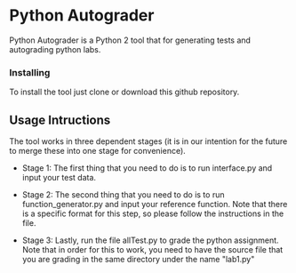# Python Autograder

Python Autograder is a Python 2 tool that for generating tests and autograding python labs.


### Installing

To install the tool just clone or download this github repository.


## Usage Intructions
 
The tool works in three dependent stages (it is in our intention for the future to merge these into one stage for convenience).

* Stage 1:
 The first thing that you need to do is to run interface.py and input your test data.

* Stage 2:
 The second thing that you need to do is to run function_generator.py and input your reference function. Note that 
 there is a specific format for this step, so please follow the instructions in the file.
 
* Stage 3:
  Lastly, run the file allTest.py to grade the python assignment. Note that in order for this to work, you need to have the source file     that you are grading in the same directory under the name "lab1.py"

